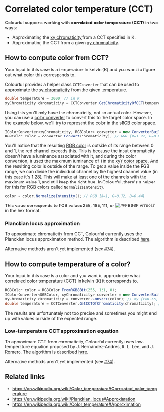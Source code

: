 # Correlated color temperature (CCT)

Colourful supports working with **correlated color temperature (CCT)** in two ways:

- Approximating the [xy chromaticity](spaces-xy.md) from a CCT specified in K.
- Approximating the CCT from a given [xy chromaticity](spaces-xy.md).


## How to compute color from CCT?

Your input in this case is a temperature in kelvin (K) and you want to figure out what color this corresponds to.

Colourful provides a helper class `CCTConverter` that can be used to approximate the [xy chromaticity](spaces-xy.md) from the given temperature.

```csharp
double temperature = 3000; // in K
xyChromaticity chromaticity = CCTConverter.GetChromaticityOfCCT(temperature); // xy [x=0.44, y=0.4]
```

Using this you'll only have the chromaticity, not an actual color. However, you can use a [color converter](topic-conversion.md) to convert this to the target color space. In the example below, we'll try to represent the color in the sRGB color space.

```csharp
IColorConverter<xyChromaticity, RGBColor> converter = new ConverterBuilder().Fromxy(Illuminants.D65).ToRGB(RGBWorkingSpaces.sRGB).Build();
RGBColor color = converter.Convert(chromaticity); // RGB [R=1.28, G=0.93, B=0.56]
```

You'll notice that the resulting [RGB color](spaces-rgb.md) is outside of its range between 0 and 1, the red channel exceeds this. This is because the input chromaticity doesn't have a luminance associated with it, and during the color conversion, it used the maximum luminance of 1 in the [xyY color space](spaces-xy.md). And the resulting color is outside of the range. To get a value inside the RGB range, we can divide the individual channel by the highest channel value (in this case it's 1.28). This will make at least one of the channels with the maximum value 1, and still keep the right hue. In Colourful, there's a helper for this for RGB colors called `NormalizeIntensity`.

```csharp
color = color.NormalizeIntensity(); // RGB [R=1, G=0.72, B=0.44]
```

This value corresponds to RGB values 255, 185, 111, or ![#FFB96F](https://via.placeholder.com/15/FFB96F/000000?text=+) `#FFB96F` in the hex format.



### Planckian locus approximation

To approximate chromaticity from CCT, Colourful currently uses the Planckian locus approximation method. The algorithm is described [here](https://en.wikipedia.org/wiki/Planckian_locus#Approximation).

Alternative methods aren't yet implemented (see [#74](https://github.com/tompazourek/Colourful/issues/74)).


## How to compute temperature of a color?

Your input in this case is a color and you want to approximate what correlated color temperature (CCT) in kelvin (K) it corresponds to.

```csharp
RGBColor color = RGBColor.FromRGB8Bit(255, 121, 0);
IColorConverter<RGBColor, xyChromaticity> converter = new ConverterBuilder().FromRGB(RGBWorkingSpaces.sRGB).Toxy(Illuminants.D65).Build();
xyChromaticity chromaticity = converter.Convert(color); // xy [x=0.55, y=0.4]
double temperature = CCTConverter.GetCCTOfChromaticity(chromaticity); // 1293 K
```

The results are unfortunately not too precise and sometimes you might end up with values outside of the expected range.


### Low-temperature CCT approximation equation

To approximate CCT from chromaticity, Colourful currently uses low-temperature equation proposed by J. Hernández-Andrés, R. L. Lee, and J. Romero. The algorithm is described [here](https://en.wikipedia.org/wiki/Color_temperature#Approximation).

Alternative methods aren't yet implemented (see [#74](https://github.com/tompazourek/Colourful/issues/74)).


## Related links

- https://en.wikipedia.org/wiki/Color_temperature#Correlated_color_temperature
- https://en.wikipedia.org/wiki/Planckian_locus#Approximation
- https://en.wikipedia.org/wiki/Color_temperature#Approximation
